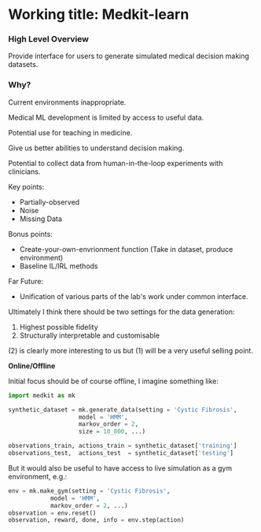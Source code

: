 
# Working title: Medkit-learn

### High Level Overview

Provide interface for users to generate simulated medical decision making datasets.

### Why?

Current environments inappropriate.

Medical ML development is limited by access to useful data.

Potential use for teaching in medicine.

Give us better abilities to understand decision making.

Potential to collect data from human-in-the-loop experiments with clinicians.

Key points:

- Partially-observed
- Noise
- Missing Data

Bonus points:

- Create-your-own-envrionment function (Take in dataset, produce environment)
- Baseline IL/IRL methods

Far Future:

- Unification of various parts of the lab's work under common interface.

Ultimately I think there should be two settings for the data generation:

1. Highest possible fidelity 
2. Structurally interpretable and customisable

(2) is clearly more interesting to us but (1) will be a very useful selling point. 

**Online/Offline**

Initial focus should be of course offline, I imagine something like:

```python
import medkit as mk

synthetic_dataset = mk.generate_data(setting = 'Cystic Fibrosis',
					model = 'HMM', 
					markov_order = 2,
					size = 10_000, ...)

observations_train, actions_train = synthetic_dataset['training']
observations_test,  actions_test  = synthetic_dataset['testing']
```

But it would also be useful to have access to live simulation as a gym environment, e.g.:

```python
env = mk.make_gym(setting = 'Cystic Fibrosis', 
			model = 'HMM', 
			markov_order = 2, ...)
observation = env.reset()
observation, reward, done, info = env.step(action)
```